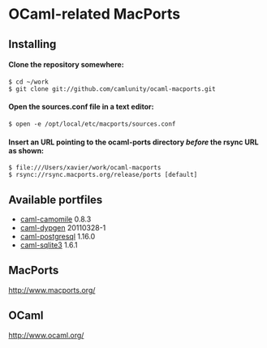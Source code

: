OCaml-related MacPorts
======================

Installing
----------

#### Clone the repository somewhere:

    $ cd ~/work
    $ git clone git://github.com/camlunity/ocaml-macports.git

#### Open the sources.conf file in a text editor:

    $ open -e /opt/local/etc/macports/sources.conf

#### Insert an URL pointing to the ocaml-ports directory *before* the rsync URL as shown:

    $ file:///Users/xavier/work/ocaml-macports
    $ rsync://rsync.macports.org/release/ports [default]

Available portfiles
-------------------

 * [caml-camomile][] 0.8.3
 * [caml-dypgen][] 20110328-1
 * [caml-postgresql][] 1.16.0
 * [caml-sqlite3][] 1.6.1

[caml-camomile]: http://camomile.sourceforge.net/
[caml-dypgen]: http://dypgen.free.fr/
[caml-postgresql]: http://www.ocaml.info/home/ocaml_sources.html
[caml-sqlite3]: http://www.ocaml.info/home/ocaml_sources.html

MacPorts
--------

http://www.macports.org/

OCaml
-----

http://www.ocaml.org/
